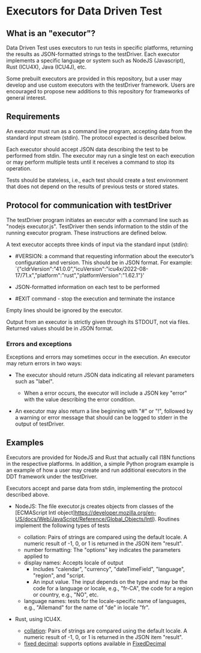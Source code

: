 # Executors for Data Driven Test

## What is an "executor"?

Data Driven Test uses executors to run tests in specific platforms, returning
the results as JSON-formatted strings to the testDriver. Each executor
implements a specific language or system such as NodeJS (Javascript), Rust
(ICU4X), Java (ICU4J), etc.

Some prebuilt executors are provided in this repository, but a user may develop
and use custom executors with the testDriver framework. Users are encouraged to
propose new additions to this repository for frameworks of general interest.


## Requirements
An executor must run as a command line program, accepting data from the standard
input stream (stdin). The protocol expected is described below.

Each executor should accept JSON data describing the test to be performed from
stdin. The executor may run a single test on each execution or may perform
multiple tests until it receives a command to stop its operation.

Tests should be stateless, i.e., each test should create a test environment that
does not depend on the results of previous tests or stored states.

## Protocol for communication with testDriver

The testDriver program initiates an executor with a command line such as "nodejs
executor.js". TestDriver then sends information to the stdin of the running
executor program. These instructions are defined below.

A text executor accepts three kinds of input via the standard input (stdin):
* #VERSION: a command that requesting information about the executor’s
  configuration and version. This should be in JSON format. For example:
  `{"cldrVersion":"41.0.0","icuVersion":"icu4x/2022-08-17/71.x","platform":"rust","platformVersion":"1.62.1"}'

* JSON-formatted information on each test to be performed
* #EXIT command - stop the execution and terminate the instance

Empty lines should be ignored by the executor.

Output from an executor is strictly given through its STDOUT, not via
files. Returned values should be in JSON format.

### Errors and exceptions
Exceptions and errors may sometimes occur in the execution. An executor may return errors in two ways:
* The executor should return JSON data indicating all relevant parameters such
  as "label".

  * When a error occurs, the executor will include a JSON key "error" with the
    value describing the error condition.


* An executor may also return a line beginning with "#" or "!", followed by a
  warning or error message that should can be logged to stderr in the output of
  testDriver.

## Examples

Executors are provided for NodeJS and Rust that actually call I18N functions in
the respective platforms. In addition, a simple Python program example is an
example of how a user may create and run additional executors in the DDT
framework under the testDriver.

Executors accept and parse data from stdin, implementing the protocol described
above.

* NodeJS: The file executor.js creates objects from classes of the [ECMAScript
  Intl
  object]https://developer.mozilla.org/en-US/docs/Web/JavaScript/Reference/Global_Objects/Intl). Routines
  implement the following types of tests
  * collation: Pairs of strings are compared using the default locale. A numeric
    result of -1, 0, or 1 is returned in the JSON item "result".
  * number formatting: The "options" key indicates the parameters applied to
  * display names: Accepts locale of output
    * Includes "calendar", "currency", "dateTimeField", "language", "region",
      and "script.
    * An input value. The input depends on the type and may be the code for a
      language or locale, e.g., "fr-CA", the code for a region or country, e.g.,
      "NO", etc.
  * language names: tests for the locale-specific name of languages, e.g.,
    "Allemand" for the name of "de" in locale "fr".

* Rust, using ICU4X.
  * [collation](https://icu4x.unicode.org/doc/icu_collator/index.html): Pairs of
    strings are compared using the default locale. A numeric result of -1, 0, or
    1 is returned in the JSON item "result".
  * [fixed decimal](https://icu4x.unicode.org/doc/icu_decimal/index.html):
    supports options available in
    [FixedDecimal](https://icu4x.unicode.org/doc/fixed_decimal/struct.FixedDecimal.html)
